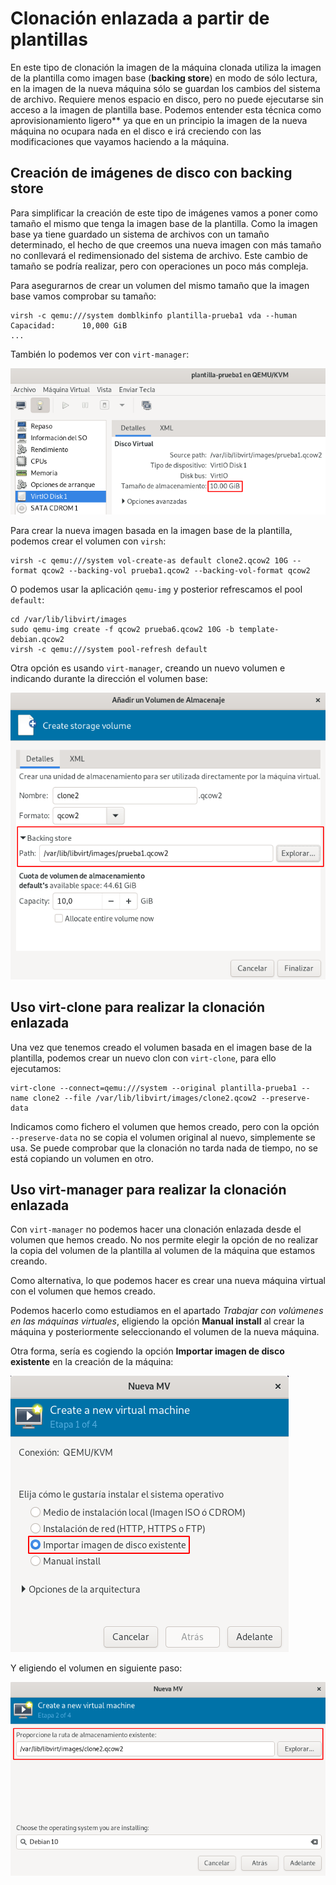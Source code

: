 # Clonación enlazada a partir de plantillas

En este tipo de clonación la imagen de la máquina clonada utiliza la imagen de la plantilla como imagen base (**backing store**) en modo de sólo lectura, en la imagen de la nueva máquina sólo se guardan los cambios del sistema de archivo. Requiere menos espacio en disco, pero no puede ejecutarse sin acceso a la imagen de plantilla base. Podemos entender esta técnica como aprovisionamiento ligero** ya que en un principio la imagen de la nueva máquina no ocupara nada en el disco e irá creciendo con las modificaciones que vayamos haciendo a la máquina.

## Creación de imágenes de disco con backing store

Para simplificar la creación de este tipo de imágenes vamos a poner como tamaño el mismo que tenga la imagen base de la plantilla. Como la imagen base ya tiene guardado un sistema de archivos con un tamaño determinado, el hecho de que creemos una nueva imagen con más tamaño no conllevará el redimensionado del sistema de archivo. Este cambio de tamaño se podría realizar, pero con operaciones un poco más compleja.

Para asegurarnos de crear un volumen del mismo tamaño que la imagen base vamos comprobar su tamaño:
```
virsh -c qemu:///system domblkinfo plantilla-prueba1 vda --human
Capacidad:      10,000 GiB
...
```

También lo podemos ver con `virt-manager`:

![plantilla](img/plantilla5.png)

Para crear la nueva imagen basada en la imagen base de la plantilla, podemos crear el volumen con `virsh`:

```
virsh -c qemu:///system vol-create-as default clone2.qcow2 10G --format qcow2 --backing-vol prueba1.qcow2 --backing-vol-format qcow2 
```

O podemos usar la aplicación `qemu-img` y posterior refrescamos el pool `default`:

```
cd /var/lib/libvirt/images
sudo qemu-img create -f qcow2 prueba6.qcow2 10G -b template-debian.qcow2
virsh -c qemu:///system pool-refresh default
```

Otra opción es usando `virt-manager`, creando un nuevo volumen e indicando durante la dirección el volumen base:

![plantilla](img/plantilla6.png)

## Uso virt-clone para realizar la clonación enlazada

Una vez que tenemos creado el volumen basada en el imagen base de la plantilla, podemos crear un nuevo clon con `virt-clone`, para ello ejecutamos:

```
virt-clone --connect=qemu:///system --original plantilla-prueba1 --name clone2 --file /var/lib/libvirt/images/clone2.qcow2 --preserve-data
```

Indicamos como fichero el volumen que hemos creado, pero con la opción `--preserve-data` no se copia el volumen original al nuevo, simplemente se usa. Se puede comprobar que la clonación no tarda nada de tiempo, no se está copiando un volumen en otro.

## Uso virt-manager para realizar la clonación enlazada

Con `virt-manager` no podemos hacer una clonación enlazada desde el volumen que hemos creado. No nos permite elegir la opción de no realizar la copia del volumen de la plantilla al volumen de la máquina que estamos creando.

Como alternativa, lo que podemos hacer es crear una nueva máquina virtual con el volumen que hemos creado.

Podemos hacerlo como estudiamos en el apartado *Trabajar con volúmenes en las máquinas virtuales*, eligiendo la opción **Manual install** al crear la máquina y posteriormente seleccionando el volumen de la nueva máquina.

Otra forma, sería es cogiendo la opción **Importar imagen de disco existente** en la creación de la máquina:

![plantilla](img/plantilla7.png)

Y eligiendo el volumen en siguiente paso:

![plantilla](img/plantilla8.png)

